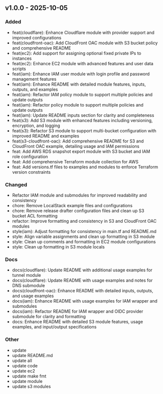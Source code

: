 ## v1.0.0 - 2025-10-05

### Added
- feat(cloudflare): Enhance Cloudflare module with provider support and improved configurations
- feat(cloudfront-oac): Add CloudFront OAC module with S3 bucket policy and comprehensive README
- feat(ec2): Add support for assigning optional fixed private IPs to instances
- feat(ec2): Enhance EC2 module with advanced features and user data scripts
- feat(iam): Enhance IAM user module with login profile and password management features
- feat(iam): Enhance README with detailed module features, inputs, outputs, and examples
- feat(iam): Refactor IAM policy module to support multiple policies and update outputs
- feat(iam): Refactor policy module to support multiple policies and update outputs
- feat(iam): Update README inputs section for clarity and completeness
- feat(s3): Add S3 module with enhanced features including versioning, encryption, and logging
- feat(s3): Refactor S3 module to support multi-bucket configuration with improved README and examples
- feat(s3-cloudfront-oac): Add comprehensive README for S3 and CloudFront OAC example, detailing usage and IAM permissions
- feat: Add AWS RDS snapshot export module with S3 bucket and IAM role configuration
- feat: Add comprehensive Terraform module collection for AWS
- feat: Add versions.tf files to examples and modules to enforce Terraform version constraints

### Changed
- Refactor IAM module and submodules for improved readability and consistency
- chore: Remove LocalStack example files and configurations
- chore: Remove release drafter configuration files and clean up S3 bucket ACL formatting
- refactor: Improve formatting and consistency in S3 and CloudFront OAC modules
- style(iam): Adjust formatting for consistency in main.tf and README.md
- style: Align variable assignments and clean up formatting in S3 module
- style: Clean up comments and formatting in EC2 module configurations
- style: Clean up formatting in S3 module locals

### Docs
- docs(cloudflare): Update README with additional usage examples for tunnel module
- docs(cloudflare): Update README with usage examples and notes for DNS submodule
- docs(cloudfront-oac): Enhance README with detailed inputs, outputs, and usage examples
- docs(iam): Enhance README with usage examples for IAM wrapper and submodules
- docs(iam): Refactor README for IAM wrapper and OIDC provider submodule for clarity and formatting
- docs: Enhance README with detailed S3 module features, usage examples, and input/output specifications

### Other
- update
- update README.md
- update all
- update code
- update ec2
- update make fmt
- update module
- update s3 modules


[v1.0.0]: https://github.com/irfanrp/terraform-module-collection/releases/tag/v1.0.0

